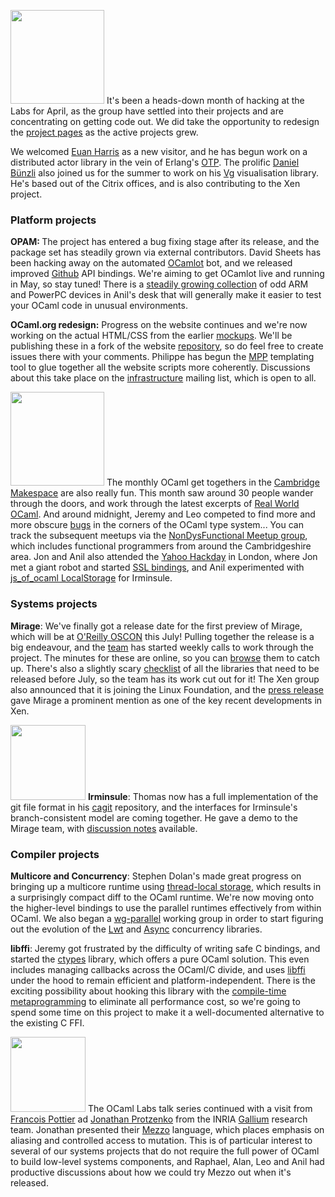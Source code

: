<a href="../images/leo-oculus.jpg"><img class="left" width="150px" thumb="" src="../images/leo-oculus-thumb.jpg"></img></a>
It's been a heads-down month of hacking at the Labs for April, as the
group have settled into their projects and are concentrating on getting code
out.  We did take the opportunity to redesign the [project pages](../tasks/index.html) as the active projects grew.

We welcomed [Euan Harris](../people/euan.html) as a new visitor, and he has
begun work on a distributed actor library in the vein of Erlang's
[OTP](https://github.com/erlang/otp).  The prolific [Daniel Bünzli](http://erratique.ch) also joined us for the summer to work on his [Vg](http://erratique.ch/software/vg/) visualisation library.  He's based out of the Citrix offices, and is also contributing to the Xen project.

### Platform projects

<b>OPAM: </b> The project has entered a bug fixing stage after its release, and
the package set has steadily grown via external contributors. David Sheets has
been hacking away on the automated [OCamlot](../tasks/platform.html#OCamlot)
bot, and we released improved [Github](https://github.com/avsm/ocaml-github)
API bindings.  We're aiming to get OCamlot live and running in May, so stay
tuned!  There is a [steadily growing
collection](../tasks/platform.html#Machine%20Pool) of odd ARM and PowerPC
devices in Anil's desk that will generally make it easier to test your OCaml
code in unusual environments.

<b>OCaml.org redesign:</b> Progress on the website continues and we're now
working on the actual HTML/CSS from the earlier
[mockups](https://github.com/ocaml/ocaml.org/wiki/Site-Redesign).  We'll be
publishing these in a fork of the website
[repository](https://github.com/ocamllabs/ocaml.org), so do feel free to create
issues there with your comments.  Philippe has begun the
[MPP](tasks/outreach.html#Meta%20preprocessor) templating tool to glue together
all the website scripts more coherently. Discussions about this take place on
the [infrastructure](http://lists.ocaml.org/listinfo/infrastructure) mailing
list, which is open to all.

<a href="../images/makespace-apr-2013.jpg"><img class="left" width="150px" thumb="" src="../images/makespace-apr-2013-thumb.jpg"></img></a>
The monthly OCaml get togethers in the [Cambridge
Makespace](http://makespace.org) are also really fun.  This month saw around 30
people wander through the doors, and work through the latest excerpts of
[Real World OCaml](http://realworldocaml.org). And around midnight, Jeremy and
Leo competed to find more and more obscure
[bugs](http://caml.inria.fr/mantis/view.php?id=5992) in the corners of the
OCaml type system...  You can track the subsequent meetups via the [NonDysFunctional Meetup group](http://www.meetup.com/Cambridge-NonDysFunctional-Programmers/events/114286762/), which includes functional programmers from around the Cambridgeshire area.  Jon and Anil also attended the [Yahoo Hackday](http://developer.yahoo.com/events/hack_europe_london/) in London, where Jon met a giant robot and started [SSL bindings](https://github.com/jonludlam/mssl), and Anil experimented with [js_of_ocaml LocalStorage](http://github.com/avsm/ocaml-js-localstorage) for Irminsule.

### Systems projects

<b>Mirage</b>: We've finally got a release date for the first preview of
Mirage, which will be at [O'Reilly OSCON](http://www.oscon.com/oscon2013/public/schedule/detail/28956) this July!  Pulling together the release is a big endeavour, and the
[team](../tasks/mirage.html) has started weekly calls to work through the
project.  The minutes for these are online, so you can
[browse](http://www.openmirage.org/wiki/tag/overview/meetings) them to catch
up. There's also a slightly scary
[checklist](http://www.openmirage.org/wiki/dev-preview-checklist) of all the
libraries that need to be released before July, so the team has its work cut
out for it!  The Xen group also announced that it is joining the Linux Foundation,
and the [press release](http://www.linuxfoundation.org/news-media/announcements/2013/04/xen-become-linux-foundation-collaborative-project) gave Mirage a prominent mention as one of the key recent developments in Xen.

<a href="../images/jon-robot-yahoo.jpg"><img class="right" width="120px" thumb="" src="../images/jon-robot-yahoo-thumb.jpg"></img></a>
<b>Irminsule</b>: Thomas now has a full implementation of the git file format
in his [cagit](http://github.com/samoht/cagit) repository, and the interfaces
for Irminsule's branch-consistent model are coming together.  He gave a demo to
the Mirage team, with [discussion
notes](http://www.openmirage.org/wiki/weekly-2013-04-23) available.

### Compiler projects

<b>Multicore and Concurrency</b>: Stephen Dolan's made great progress on bringing up a multicore
runtime using [thread-local storage](https://github.com/stedolan/ocaml), which results
in a surprisingly compact diff to the OCaml runtime.  We're now moving onto the
higher-level bindings to use the parallel runtimes effectively from within OCaml.
We also began a [wg-parallel](http://lists.ocaml.org/listinfo/wg-parallel) working
group in order to start figuring out the evolution of the [Lwt](http://ocsigen.org/lwt) and 
[Async](https://github.com/janestreet/async) concurrency libraries.

<b>libffi</b>: Jeremy got frustrated by the difficulty of writing safe C bindings,
and started the [ctypes](http://github.com/ocamllabs/ocaml-ctypes) library, which
offers a pure OCaml solution. This even includes managing callbacks across the
OCaml/C divide, and uses [libffi](https://github.com/atgreen/libffi) under the hood
to remain efficient and platform-independent.  There is the exciting possibility
about hooking this library with the [compile-time metaprogramming](../tasks/compiler.html#Compile-time%20meta%20programming) to eliminate all performance cost, so we're going to spend some time
on this project to make it a well-documented alternative to the existing C FFI.

<a href="../images/mezzo-talk.jpg"><img class="right" width="120px" thumb="" src="../images/mezzo-talk.jpg"></img></a>
The OCaml Labs talk series continued with a visit from [Francois
Pottier](http://gallium.inria.fr/~fpottier/) ad [Jonathan
Protzenko](http://www.xulforum.org) from the INRIA
[Gallium](http://gallium.inria.fr) research team.  Jonathan presented their
[Mezzo](http://gallium.inria.fr/~protzenk/mezzo-lang) language, which places
emphasis on aliasing and controlled access to mutation.  This is of particular
interest to several of our systems projects that do not require the full power of
OCaml to build low-level systems components, and Raphael, Alan, Leo and Anil
had productive discussions about how we could try Mezzo out when it's released.
